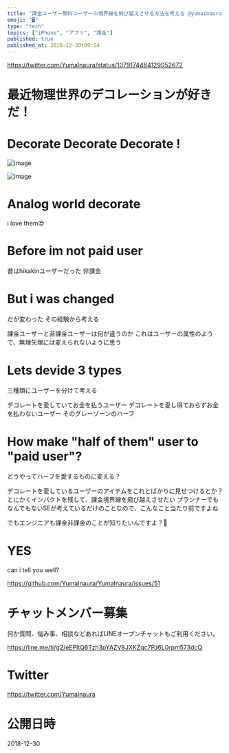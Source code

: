 ```yaml
---
title: "課金ユーザー無料ユーザーの境界線を飛び越えさせる方法を考える @yumainaura #iPhone #App "
emoji: "🖥"
type: "tech"
topics: ["iPhone", "アプリ", "課金"]
published: true
published_at: 2018-12-30t09:54
---
```


https://twitter.com/YumaInaura/status/1079174464129052672

# 最近物理世界のデコレーションが好きだ！

# Decorate Decorate Decorate !

![image](https://user-images.githubusercontent.com/13635059/50543269-99c2b900-0c16-11e9-9b2e-cdc79d5b880b.png)

![image](https://user-images.githubusercontent.com/13635059/50543271-a47d4e00-0c16-11e9-99db-5c1e0e61137c.png)

# Analog world decorate

i love them😍

# Before im not paid user

昔はhikakinユーザーだった
非課金

# But i was changed

だが変わった
その経験から考える

課金ユーザーと非課金ユーザーは何が違うのか
これはユーザーの属性のようで、無理矢理には変えられないように思う

# Lets devide 3 types

三種類にユーザーを分けて考える

デコレートを愛していてお金を払うユーザー
デコレートを愛し得ておらずお金を払わないユーザー
そのグレーゾーンのハーフ

# How make "half of them" user to "paid user"?

どうやってハーフを愛するものに変える？

デコレートを愛しているユーザーのアイテムをこれとばかりに見せつけるとか？
とにかくインパクトを残して、課金境界線を飛び越えさせたい
プランナーでもなんでもないSEが考えているだけのことなので、こんなこと当たり前ですよね

でもエンジニアも課金非課金のことが知りたいんですよ？🎉

# YES

can i tell you well?


https://github.com/YumaInaura/YumaInaura/issues/51








<!-- Update From Qiita API -->

# チャットメンバー募集


何か質問、悩み事、相談などあればLINEオープンチャットもご利用ください。

https://line.me/ti/g2/eEPltQ6Tzh3pYAZV8JXKZqc7PJ6L0rpm573dcQ





# Twitter


https://twitter.com/YumaInaura


<!-- Update From Qiita API -->



# 公開日時

2018-12-30
